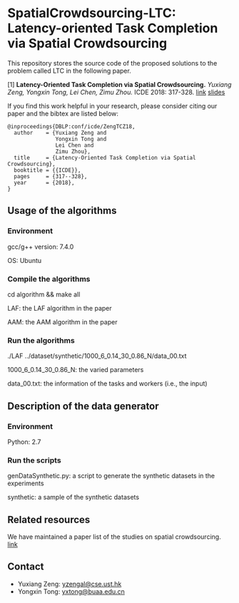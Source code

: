 SpatialCrowdsourcing-LTC: Latency-oriented Task Completion via Spatial Crowdsourcing
========================================================================

This repository stores the source code of the proposed solutions to the problem called LTC in the following paper.

[1] **Latency-Oriented Task Completion via Spatial Crowdsourcing.**
*Yuxiang Zeng, Yongxin Tong, Lei Chen, Zimu Zhou.* ICDE 2018: 317-328. [link](https://doi.org/10.1109/ICDE.2018.00037) [slides](http://yongxintong.group/static/paper/2018/ICDE18_Latency-oriented%20Task%20Completion%20via%20Spatial%20Crowdsourcing-slides.pptx)

If you find this work helpful in your research, please consider citing our paper and the bibtex are listed below:
```  
@inproceedings{DBLP:conf/icde/ZengTCZ18,
  author    = {Yuxiang Zeng and
               Yongxin Tong and
               Lei Chen and
               Zimu Zhou},
  title     = {Latency-Oriented Task Completion via Spatial Crowdsourcing},
  booktitle = {{ICDE}},
  pages     = {317--328},
  year      = {2018},
}
```  



Usage of the algorithms
---------------

### Environment

gcc/g++ version: 7.4.0 

OS: Ubuntu

### Compile the algorithms

cd algorithm && make all

LAF: the LAF algorithm in the paper

AAM: the AAM algorithm in the paper

### Run the algorithms

./LAF ../dataset/synthetic/1000_6_0.14_30_0.86_N/data_00.txt

1000_6_0.14_30_0.86_N: the varied parameters

data_00.txt: the information of the tasks and workers (i.e., the input)

Description of the data generator
---------------

### Environment

Python: 2.7

### Run the scripts

genDataSynthetic.py: a script to generate the synthetic datasets in the experiments

synthetic: a sample of the synthetic datasets


Related resources
------------------------
We have maintained a paper list of the studies on spatial crowdsourcing. [link](https://github.com/BUAA-BDA/SpatialCrowdsourcing-Survey)


Contact
------------
- Yuxiang Zeng: yzengal@cse.ust.hk
- Yongxin Tong: yxtong@buaa.edu.cn

